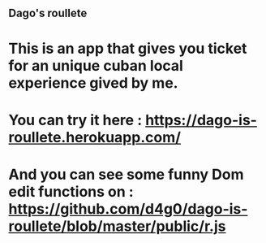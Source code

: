 ##	Dago's roullete 

#	  This is an app that gives you ticket for an unique cuban local experience gived by me.

#   You can try it here :  https://dago-is-roullete.herokuapp.com/

#   And you can see some funny Dom edit functions on : https://github.com/d4g0/dago-is-roullete/blob/master/public/r.js 
